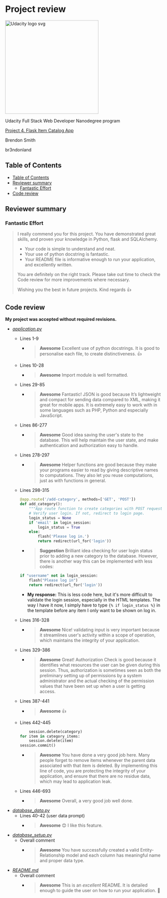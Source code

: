 # Project review

<a href="https://www.udacity.com/">
  <img src="https://s3-us-west-1.amazonaws.com/udacity-content/rebrand/svg/logo.min.svg" width="300" alt="Udacity logo svg">
</a>

Udacity Full Stack Web Developer Nanodegree program

[Project 4. Flask Item Catalog App](https://github.com/br3ndonland/udacity-fsnd-p4-flask-catalog)

Brendon Smith

br3ndonland

## Table of Contents

- [Table of Contents](#table-of-contents)
- [Reviewer summary](#reviewer-summary)
  - [Fantastic Effort](#fantastic-effort)
- [Code review](#code-review)

## Reviewer summary

### Fantastic Effort

>I really commend you for this project. You have demonstrated great skills, and proven your knowledge in Python, flask and SQLAlchemy.
>
>- Your code is simple to understand and neat.
>- Your use of python docstring is fantastic.
>- Your README file is informative enough to run your application, and excellently written.
>
>You are definitely on the right track. Please take out time to check the Code review for more improvements where necessary.
>
>Wishing you the best in future projects.
>Kind regards :thumbsup:

## Code review

**My project was accepted without required revisions.**

- *[application.py](application.py)*
  - Lines 1-9
    - >**Awesome** Excellent use of python docstrings. It is good to personalise each file, to create distinctiveness. :thumbsup:
  - Lines 10-28
    - >**Awesome** Import module is well formatted.
  - Lines 29-85
    - >**Awesome** Fantastic! JSON is good because It’s lightweight and compact for sending data compared to XML, making it great for mobile apps. It is extremely easy to work with in some languages such as PHP, Python and especially JavaScript.
  - Lines 86-277
    - >**Awesome** Good idea saving the user's state to the database. This will help maintain the user state, and make authentication and authorization easy to handle.
  - Lines 278-297
    - >**Awesome** Helper functions are good because they make your programs easier to read by giving descriptive names to computations. They also let you reuse computations, just as with functions in general.
  - Lines 298-315

    ```python
    @app.route('/add-category', methods=['GET', 'POST'])
    def add_category():
        """App route function to create categories with POST requests."""
        # Verify user login. If not, redirect to login page.
        login_status = None
        if 'email' in login_session:
            login_status = True
        else:
            flash('Please log in.')
            return redirect(url_for('login'))
    ```

    - >**Suggestion** Brilliant idea checking for user login status prior to adding a new category to the database. However, there is another way this can be implemented with less codes:

    ```python
    if "username" not in login_session:
        flash("Please log in")
        return redirect(url_for('login'))
    ```

    - **My response:** This is less code here, but it's more difficult to validate the login session, especially in the HTML templates. The way I have it now, I simply have to type `{% if login_status %}` in the template before any item I only want to be shown on log in.

  - Lines 316-328
    - >**Awesome** Nice! validating input is very important because it streamlines user's activity within a scope of operation, which maintains the integrity of your application.
  - Lines 329-386
    - >**Awesome** Great! Authorization Check is good because it identifies what resources the user can be given during this session. Thus, authorization is sometimes seen as both the preliminary setting up of permissions by a system administrator and the actual checking of the permission values that have been set up when a user is getting access.

  - Lines 387-441
    - >**Awesome** :thumbsup:
  - Lines 442-445

    ```python
        session.delete(category)
    for item in category_items:
        session.delete(item)
    session.commit()
    ```

    - >**Awesome** You have done a very good job here. Many people forget to remove items whenever the parent data associated with that item is deleted. By implementing this line of code, you are protecting the integrity of your application, and ensure that there are no residue data, which may lead to application leak.
  - Lines 446-693
    - >**Awesome** Overall, a very good job well done.
- *[database_data.py](database_data.py)*
  - Lines 40-42 (user data prompt)
    - >**Awesome** :blush: I like this feature.
- *[database_setup.py](database_setup.py)*
  - Overall comment
    - >**Awesome** You have successfully created a valid Entity-Relationship model and each column has meaningful name and proper data type.
- *[README.md](README.md)*
  - Overall comment
    - >**Awesome** This is an *excellent* README. It is detailed enough to guide the user on how to run your application. :clap: